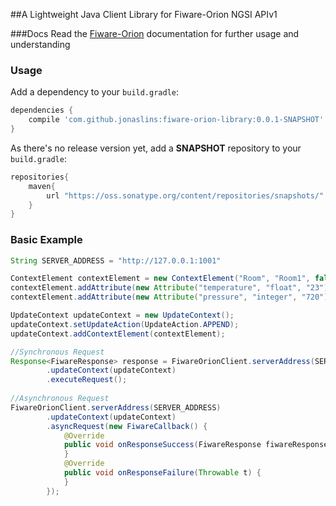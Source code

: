 ##A Lightweight Java Client Library for Fiware-Orion NGSI APIv1

###Docs
Read the [Fiware-Orion](http://fiware-orion.readthedocs.org/en/1.0.0/) documentation for further usage and understanding

### Usage

Add a dependency to your `build.gradle`:
```gradle
dependencies {
    compile 'com.github.jonaslins:fiware-orion-library:0.0.1-SNAPSHOT'
}
```
As there's no release version yet, add a **SNAPSHOT** repository to your `build.gradle`:
```gradle
repositories{
    maven{
        url "https://oss.sonatype.org/content/repositories/snapshots/"
    }
}
```

### Basic Example

```java
String SERVER_ADDRESS = "http://127.0.0.1:1001"

ContextElement contextElement = new ContextElement("Room", "Room1", false);
contextElement.addAttribute(new Attribute("temperature", "float", "23"));
contextElement.addAttribute(new Attribute("pressure", "integer", "720"));

UpdateContext updateContext = new UpdateContext();
updateContext.setUpdateAction(UpdateAction.APPEND);
updateContext.addContextElement(contextElement);

//Synchronous Request
Response<FiwareResponse> response = FiwareOrionClient.serverAddress(SERVER_ADDRESS)
        .updateContext(updateContext)
        .executeRequest();
        
//Asynchronous Request
FiwareOrionClient.serverAddress(SERVER_ADDRESS)
        .updateContext(updateContext)
        .asyncRequest(new FiwareCallback() {
            @Override
            public void onResponseSuccess(FiwareResponse fiwareResponse, String rawBody) {
            }
            @Override
            public void onResponseFailure(Throwable t) {
            }
        });

```
